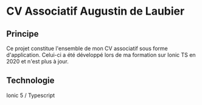# CV Associatif Augustin de Laubier

## Principe

Ce projet constitue l'ensemble de mon CV associatif sous forme d'application. Celui-ci a été développé lors de ma formation sur Ionic TS en 2020 et n'est plus à jour.

## Technologie

Ionic 5 / Typescript

